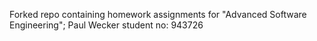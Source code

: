 Forked repo containing homework assignments for "Advanced Software Engineering"; Paul Wecker student no: 943726
